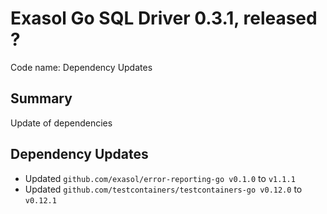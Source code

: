 # Exasol Go SQL Driver 0.3.1, released ?

Code name: Dependency Updates

## Summary

Update of dependencies

## Dependency Updates

* Updated `github.com/exasol/error-reporting-go v0.1.0` to `v1.1.1`
* Updated `github.com/testcontainers/testcontainers-go v0.12.0` to `v0.12.1`
